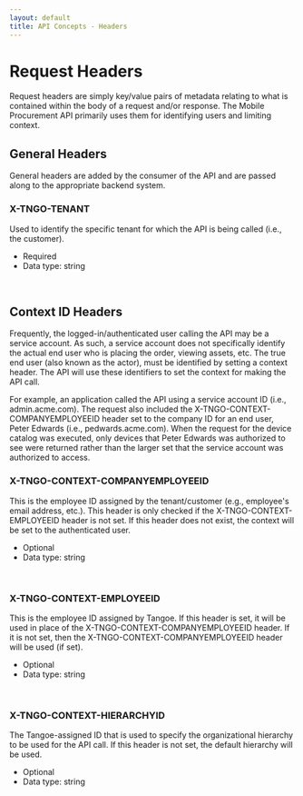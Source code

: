 ```yaml
---
layout: default
title: API Concepts - Headers 
---
```



# Request Headers

Request headers are simply key/value pairs of metadata relating to what is contained within the body of a request and/or response. The Mobile Procurement API primarily uses them for identifying users and limiting context. 
<br />

## General Headers

General headers are added by the consumer of the API and are passed along to the appropriate backend system.

### X-TNGO-TENANT
Used to identify the specific tenant for which the API is being called (i.e., the customer).

* Required
* Data type: string

<br />

## Context ID Headers

Frequently, the logged-in/authenticated user calling the API may be a service account. As such, a service account does not specifically identify the actual end user who is placing the order, viewing assets, etc. The true end user (also known as the actor), must be identified by setting a context header. The API will use these identifiers to set the context for making the API call. 

For example, an application called the API using a service account ID (i.e., admin.acme.com). The request also included the X-TNGO-CONTEXT-COMPANYEMPLOYEEID header set to the company ID for an end user, Peter Edwards (i.e., pedwards.acme.com). When the request for the device catalog was executed, only devices that Peter Edwards was authorized to see were returned rather than the larger set that the service account was authorized to access.
<br>

### X-TNGO-CONTEXT-COMPANYEMPLOYEEID

This is the employee ID assigned by the tenant/customer (e.g., employee's email address, etc.). This header is only checked if the X-TNGO-CONTEXT-EMPLOYEEID header is not set. If this header does not exist, the context will be set to the authenticated user. 

* Optional
* Data type: string

<br>

### X-TNGO-CONTEXT-EMPLOYEEID 

This is the employee ID assigned by Tangoe. If this header is set, it will be used in place of the  X-TNGO-CONTEXT-COMPANYEMPLOYEEID header. If it is not set, then the X-TNGO-CONTEXT-COMPANYEMPLOYEEID header will be used (if set).

* Optional
* Data type: string

<br>

### X-TNGO-CONTEXT-HIERARCHYID 

The Tangoe-assigned ID that is used to specify the organizational hierarchy to be used for the API call. If this header is not set, the default hierarchy will be used.

* Optional
* Data type: string

